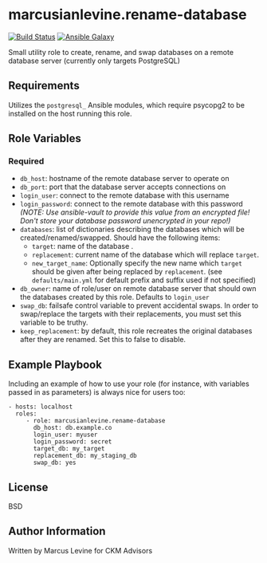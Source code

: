 marcusianlevine.rename-database
=========

[![Build Status](https://travis-ci.org/marcusianlevine/ansible-role-rename-database.svg?branch=perms)](https://travis-ci.org/marcusianlevine/ansible-role-rename-database)
[![Ansible Galaxy](https://img.shields.io/badge/galaxy-marcusianlevine.rename--database-660198.svg?style=flat)](https://galaxy.ansible.com/marcusianlevine/rename-database)

Small utility role to create, rename, and swap databases on a remote database server (currently only targets PostgreSQL)

Requirements
------------

Utilizes the `postgresql_` Ansible modules, which require psycopg2 to be installed on the host running this role.

Role Variables
--------------

### Required
- `db_host`: hostname of the remote database server to operate on
- `db_port`: port that the database server accepts connections on
- `login_user`: connect to the remote database with this username
- `login_password`: connect to the remote database with this password _(NOTE: Use ansible-vault to provide this value from an encrypted file! Don't store your database password unencrypted in your repo!)_
- `databases`: list of dictionaries describing the databases which will be created/renamed/swapped. Should have the following items:
  - `target`: name of the database .
  - `replacement`: current name of the database which will replace `target`.
  - `new_target_name`: Optionally specify the new name which `target` should be given after being replaced by `replacement`. (see `defaults/main.yml` for default prefix and suffix used if not specified)
- `db_owner`: name of role/user on remote database server that should own the databases created by this role. Defaults to `login_user`
- `swap_db`: failsafe control variable to prevent accidental swaps. In order to swap/replace the targets with their replacements, you must set this variable to be truthy.
- `keep_replacement`: by default, this role recreates the original databases after they are renamed. Set this to false to disable.

Example Playbook
----------------

Including an example of how to use your role (for instance, with variables passed in as parameters) is always nice for users too:

    - hosts: localhost 
      roles:
         - role: marcusianlevine.rename-database
           db_host: db.example.co
           login_user: myuser
           login_password: secret
           target_db: my_target
           replacement_db: my_staging_db
           swap_db: yes

License
-------

BSD

Author Information
------------------

Written by Marcus Levine for CKM Advisors